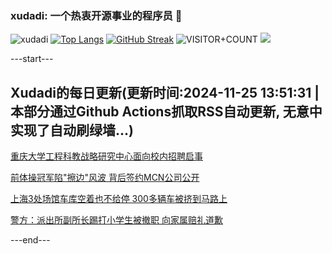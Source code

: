 ### xudadi: 一个热衷开源事业的程序员 👋

![xudadi](https://github-readme-stats-git-masterorgs-github-readme-stats-team.vercel.app/api?username=xudadi)
[![Top Langs](https://github-readme-stats.vercel.app/api/top-langs/?username=xudadi)](https://github.com/anuraghazra/github-readme-stats)
[![GitHub Streak](https://streak-stats.demolab.com?user=xudadi&locale=zh_Hans)](https://git.io/streak-stats)
![VISITOR+COUNT](https://komarev.com/ghpvc/?username=xudadi&label=VISITOR+COUNT)
![](https://raw.githubusercontent.com/xudadi/xudadi/main/assets/github-contribution-grid-snake.svg)


---start---

## Xudadi的每日更新(更新时间:2024-11-25 13:51:31 | 本部分通过Github Actions抓取RSS自动更新, 无意中实现了自动刷绿墙...)

[重庆大学工程科教战略研究中心面向校内招聘启事](https://www.gongkaoleida.com/article/2204866)

[前体操冠军陷"擦边"风波 背后签约MCN公司公开](https://m.163.com/news/article/JHQ2FEL8051492T3.html)

[上海3处场馆车库空着也不给停 300多辆车被挤到马路上](https://m.163.com/news/article/JHQPJ42F055040N3.html)

[警方：派出所副所长踢打小学生被撤职 向家属赔礼道歉](https://m.163.com/news/article/JHP1H07T0001899O.html)

---end---
